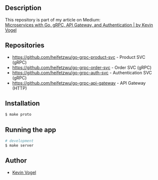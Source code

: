 ## Description

This repository is part of my article on Medium:  
[Microservices with Go, gRPC, API Gateway, and Authentication | by Kevin Vogel](https://levelup.gitconnected.com/microservices-with-go-grpc-api-gateway-and-authentication-part-1-2-393ad9fc9d30)

## Repositories

- https://github.com/heifetzwu/go-grpc-product-svc - Product SVC (gRPC)
- https://github.com/heifetzwu/go-grpc-order-svc - Order SVC (gRPC)
- https://github.com/heifetzwu/go-grpc-auth-svc - Authentication SVC (gRPC)
- https://github.com/heifetzwu/go-grpc-api-gateway - API Gateway (HTTP)

## Installation

```bash
$ make proto
```

## Running the app

```bash
# development
$ make server
```

## Author

- [Kevin Vogel](https://medium.com/@hellokevinvogel)
